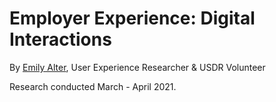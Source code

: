 # Employer Experience: Digital Interactions

By [Emily Alter](https://www.linkedin.com/in/emilyalter1/),  User Experience Researcher & USDR Volunteer

Research conducted March - April 2021.




